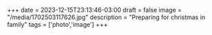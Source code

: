 +++
date = 2023-12-15T23:13:46-03:00
draft = false
image = "/media/1702503117626.jpg"
description = "Preparing for christmas in family"
tags = ['photo','image']
+++
